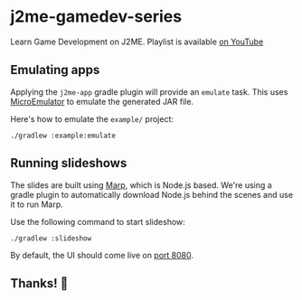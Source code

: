 # j2me-gamedev-series

Learn Game Development on J2ME. Playlist is available 
[on YouTube](https://youtube.com/playlist?list=PLkZEhGAcd_8kK842RW7nr739FRRKqiE3S) 

## Emulating apps

Applying the `j2me-app` gradle plugin will provide an `emulate` task.
This uses [MicroEmulator](https://github.com/barteo/microemu/tree/master/microemulator#readme) 
to emulate the generated JAR file. 

Here's how to emulate the `example/` project:

```
./gradlew :example:emulate
```

## Running slideshows

The slides are built using [Marp](https://github.com/marp-team/marp-cli),
which is Node.js based. We're using a gradle plugin to automatically
download Node.js behind the scenes and use it to run Marp. 

Use the following command to start slideshow:

```
./gradlew :slideshow
```

By default, the UI should come live on [port 8080](http://localhost:8080/).

## Thanks! 👋
